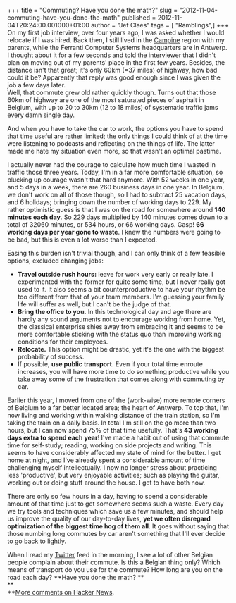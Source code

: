 +++
title = "Commuting? Have you done the math?"
slug = "2012-11-04-commuting-have-you-done-the-math"
published = 2012-11-04T20:24:00.001000+01:00
author = "Jef Claes"
tags = [ "Ramblings",]
+++
On my first job interview, over four years ago, I was asked whether I
would relocate if I was hired. Back then, I still lived in the
[Campine](http://en.wikipedia.org/wiki/Campine) region with my parents,
while the Ferranti Computer Systems headquarters are in Antwerp. I
thought about it for a few seconds and told the interviewer that I
didn't plan on moving out of my parents' place in the first few years.
Besides, the distance isn't that great; it's only 60km (=37 miles) of
highway, how bad could it be? Apparently that reply was good enough
since I was given the job a few days later.  
Well, that commute grew old rather quickly though. Turns out that those
60km of highway are one of the most saturated pieces of asphalt in
Belgium, with up to 20 to 30km (12 to 18 miles) of systematic traffic
jams every damn single day.  
  
And when you have to take the car to work, the options you have to spend
that time useful are rather limited; the only things I could think of at
the time were listening to podcasts and reflecting on the things of
life. The latter made me hate my situation even more, so that wasn't an
optimal pastime.  
  
I actually never had the courage to calculate how much time I wasted in
traffic those three years. Today, I'm in a far more comfortable
situation, so plucking up courage wasn't that hard anymore. With 52
weeks in one year, and 5 days in a week, there are 260 business days in
one year. In Belgium, we don't work on all of those though, so I had to
subtract 25 vacation days, and 6 holidays; bringing down the number of
working days to 229. My rather optimistic guess is that I was on the
road for somewhere around **140 minutes each day**. So 229 days
multiplied by 140 minutes comes down to a total of 32060 minutes, or 534
hours, or 66 working days. Gasp! **66 working days per year gone to
waste**. I knew the numbers were going to be bad, but this is even a lot
worse than I expected.  
  
Easing this burden isn't trivial though, and I can only think of a few
feasible options, excluded changing jobs:  

-   **Travel outside rush hours:** leave for work very early or really
    late. I experimented with the former for quite some time, but I
    never really got used to it. It also seems a bit counterproductive
    to have your rhythm be too different from that of your team members.
    I'm guessing your family life will suffer as well, but I can't be
    the judge of that.
-   **Bring the office to you.** In this technological day and age there
    are hardly any sound arguments not to encourage working from home.
    Yet, the classical enterprise shies away from embracing it and seems
    to be more comfortable sticking with the status quo than improving
    working conditions for their employees. 
-   **Relocate.** This option might be drastic, yet it's the one with
    the biggest probability of success.
-   If possible, **use public transport**. Even if your total time
    enroute increases, you will have more time to do something
    productive while you take away some of the frustration that comes
    along with commuting by car.

  
Earlier this year, I moved from one of the (work-wise) more remote
corners of Belgium to a far better located area; the heart of Antwerp.
To top that, I'm now living and working within walking distance of the
train station, so I'm taking the train on a daily basis. In total I'm
still on the go more than two hours, but I can now spend 75% of that
time usefully. That's **43 working days extra to spend each year**! I've
made a habit out of using that commute time for self-study; reading,
working on side projects and writing. This seems to have considerably
affected my state of mind for the better. I get home at night, and I've
already spent a considerable amount of time challenging myself
intellectually. I now no longer stress about practicing less
'productive', but very enjoyable activities; such as playing the guitar,
working out or doing stuff around the house. I get to have both now.  
  
There are only so few hours in a day, having to spend a considerable
amount of that time just to get somewhere seems such a waste. Every day
we try tools and techniques which save us a few minutes, and should help
us improve the quality of our day-to-day lives, **yet we often disregard
optimization of the biggest time hog of them all**. It goes without
saying that those numbing long commutes by car aren't something that
I'll ever decide to go back to lightly.  
  
When I read my [Twitter](https://twitter.com/JefClaes) feed in the
morning, I see a lot of other Belgian people complain about their
commute. Is this a Belgian thing only? Which means of transport do you
use for the commute? How long are you on the road each day? **Have you
done the math? **  
**  
**[More comments on Hacker
News](http://news.ycombinator.org/item?id=4740839).
